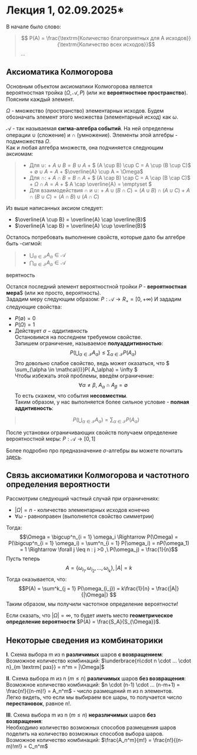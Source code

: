 # Лекция 1, 02.09.2025*

В начале было слово:
>$$ P(A) = \frac{\textrm{Количество благоприятных для А исходов}}{\textrm{Количество всех исходов}}$$...


## Аксиоматика Колмогорова
Основным объектом аксиоматики Колмогорова является вероятностная тройка $(\Omega, \mathcal{A}, P)$ (или же  **вероятностное пространство**). Поясним каждый элемент.

$\Omega$ - множество (пространство) элементарных исходов. Будем обозначать элемент этого множества (элементарный исход) как $\omega$.

$\mathcal{A}$ - так называемая **сигма-алгебра событий**.
На ней определены операции $\cup$ (сложение) и $\cap$ (умножение). Элементы этой алгебры - подмножества $\Omega$.\
Как и любая алгебра множеств, она подчиняется следующим аксиомам:

>* Для $\cup$:
    + $A \cup B = B \cup A$
    + $ (A \cup B) \cup C = A \cup (B \cup C)$
    + $\emptyset \cup A = A$
    + $\overline{A} \cup A = \Omega$
>* Для $\cap$:
    + $A \cap B = B \cap A$
    + $ (A \cap B) \cap C = A \cap (B \cap C)$    
    + $\Omega \cap A = A$
    + $ A \cap \overline{A} = \emptyset $
>* Для взаимодействия $\cap$ и $\cup$:
    + $A \cup (B \cap C) = (A \cup B) \cap (A \cup C)$
    + $A \cap (B \cup C) = (A \cap B) \cup (A \cap C)$

Из выше написанных аксиом следует:
* $\overline{A \cup B} = \overline{A} \cap \overline{B}$
* $\overline{A \cap B} = \overline{A} \cup \overline{B}$

Осталось потребовать выполнение свойств, которые дало бы алгебре быть -сигмой:
>* $\bigcup_{\alpha \in \mathcal{I}} A_{\alpha} \in \mathcal{A}$
>* $\bigcap_{\alpha \in \mathcal{I}} A_{\alpha} \in \mathcal{A}$

верятность 

Остался последний элемент вероятностной тройки $P$ - **вероятностная мера**$ (или же просто, вероятность).\
Зададим меру следующим образом:
$P : \mathcal{A} \rightarrow R_+ = [0,+\infty)$
И зададим следующие свойства:
* $P(\emptyset) = 0$
* $P(\Omega) = 1$
* Действует $\sigma-аддитивность$\
Остановимся на последнем требуемом свойстве.\
Запишем ограничение, называемое **полуаддитивностью**:
$$P(\bigcup_{\alpha \in \mathcal{I}} A_\alpha) \leq \sum_{\alpha \in \mathcal{I}}P( A_\alpha) $$
Это довольно слабое свойство, ведь может оказаться, что $ \sum_{\alpha \in \mathcal{I}}P( A_\alpha) = \infty $\
Чтобы избежать этой проблемы, введём ограничение:
$$\forall \alpha \neq \beta ,\ A_{\alpha} \cap A_{\beta} = \emptyset$$
То есть скажем, что события **несовместны**.\
Таким образом, у нас выполняется более сильное условие - **полная аддитивность**:
>$$P(\bigcup_{\alpha \in \mathcal{I}} A_\alpha) = \sum_{\alpha \in \mathcal{I}}P( A_\alpha) $$

После установки ограничивающих свойств получаем определение вероятностной меры:
$P : \mathcal{A} \rightarrow [0,1]$

Более подробно про предназначение $\sigma$-алгебры вы можете почитать <a href="index.html#/extra/extra1?id=Зачем-нужны-сигма-алгебры">здесь</a>.

## Связь аксиоматики Колмогорова и частотного определения вероятности
Рассмотрим следующий частный случай при ограничениях:
* $|\Omega| = n$ - количество элементарных исходов конечно
* $\forall \omega$ - равноправен (выполняется свойство симметрии)

Тогда:
$$\Omega = \bigcup^n_{i = 1} \omega_i \Rightarrow P(\Omega) = P(\bigcup^n_{i = 1} \omega_i) = \sum^n_{i = 1} P(\omega_i) = nP(\omega_1) = 1 \Rightarrow \forall j \leq n : j >0 ,\ P(\omega_j) = \frac{1}{n}$$
Пусть теперь $$A = \{\omega_{i_1},\omega_{i_2},...,\omega_{i_k}\}, |A| = k$$
Тогда оказывается, что:
$$P(A) = \sum^k_{j = 1} P(\omega_{i_j}) = k\frac{1}{n} = \frac{|A|}{|\Omega|} $$
Таким образом, мы получили частотное определение вероятности!

Если сказать, что  $|\Omega| = \infty$, то будет иметь место **геометрическое определение вероятности** $P(A) = \frac{S_A}{S_{\Omega}}$.

## Некоторые сведения из комбинаторики
**I**. Схема выбора m из n **различимых** шаров **с возвращением**:\
Возможное количество комбинаций: $\underbrace{n\cdot n \cdot ... \cdot n}_{m \textrm{ раз}} = n^m = |\Omega|$

**II**. Схема выбора m из n  ($m \leq n$) **различимых** шаров  **без возвращения**:\
Возможное количество комбинаций: $n \cdot (n-1) \cdot ... (n-m+1) = \frac{n!}{(n-m)!} = A_n^m$ - число размещений m из n элементов.\
Легко видеть, что если мы выбираем все шары, то получается число **перестановок**, равное n!.

**III**. Схема выбора m из n  ($m \leq n$) **неразличимых** шаров  **без возвращения**:\
Необходимо количество возможных способов размещения шаров поделить на количество возможных способов выбора шаров.\
Возможное количество комбинаций: $\frac{A_n^m}{m!} = \frac{n!}{(n-m)!m!} = C_n^m$

 <!-- может, имеет смысл добавить задачки?-->